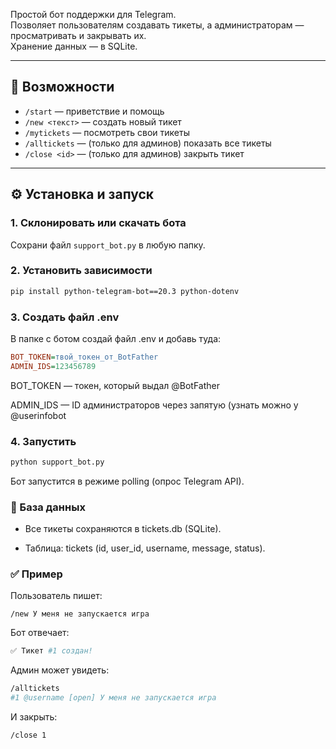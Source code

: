 Простой бот поддержки для Telegram.  
Позволяет пользователям создавать тикеты, а администраторам — просматривать и закрывать их.  
Хранение данных — в SQLite.

---

## 🚀 Возможности
- `/start` — приветствие и помощь
- `/new <текст>` — создать новый тикет
- `/mytickets` — посмотреть свои тикеты
- `/alltickets` — (только для админов) показать все тикеты
- `/close <id>` — (только для админов) закрыть тикет

---

## ⚙️ Установка и запуск

### 1. Склонировать или скачать бота
Сохрани файл `support_bot.py` в любую папку.

### 2. Установить зависимости
```bash
pip install python-telegram-bot==20.3 python-dotenv
```

### 3. Создать файл .env

В папке с ботом создай файл .env и добавь туда:
```ini
BOT_TOKEN=твой_токен_от_BotFather
ADMIN_IDS=123456789
```

BOT_TOKEN — токен, который выдал @BotFather

ADMIN_IDS — ID администраторов через запятую (узнать можно у @userinfobot

### 4. Запустить
```bash
python support_bot.py
```
Бот запустится в режиме polling (опрос Telegram API).

### 📂 База данных

- Все тикеты сохраняются в tickets.db (SQLite).

- Таблица: tickets (id, user_id, username, message, status).

### ✅ Пример
Пользователь пишет:
```arduino
/new У меня не запускается игра
```
Бот отвечает:
```bash
✅ Тикет #1 создан!
```
Админ может увидеть:
```bash
/alltickets
#1 @username [open] У меня не запускается игра
```
И закрыть:
```arduino
/close 1
```
